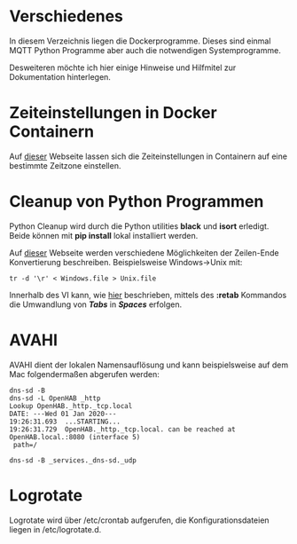 # Verschiedenes
In diesem Verzeichnis liegen die Dockerprogramme. Dieses sind einmal MQTT Python Programme aber auch die notwendigen Systemprogramme.

Desweiteren möchte ich hier einige Hinweise und Hilfmitel zur Dokumentation hinterlegen.

# Zeiteinstellungen in Docker Containern

Auf [dieser](https://bobcares.com/blog/change-time-in-docker-container/) Webseite lassen sich die Zeiteinstellungen in Containern auf eine bestimmte Zeitzone einstellen.


# Cleanup von Python Programmen
Python Cleanup wird durch die Python utilities **black** und **isort** erledigt.
Beide können mit **pip install** lokal installiert werden.

Auf [dieser](https://leemendelowitz.github.io/blog/remove-carriage-return-control-character.html) Webseite werden verschiedene Möglichkeiten der Zeilen-Ende Konvertierung beschreiben. Beispielsweise Windows->Unix mit: 

```
tr -d '\r' < Windows.file > Unix.file
```

Innerhalb des VI kann, wie [hier](https://vim.fandom.com/wiki/Converting_tabs_to_spaces) beschrieben, mittels des **:retab** Kommandos die Umwandlung von ***Tabs*** in ***Spaces*** erfolgen.

# AVAHI
AVAHI dient der lokalen Namensauflösung und kann beispielsweise auf dem Mac folgendermaßen abgerufen werden:

```
dns-sd -B
dns-sd -L OpenHAB _http
Lookup OpenHAB._http._tcp.local
DATE: ---Wed 01 Jan 2020---
19:26:31.693  ...STARTING...
19:26:31.729  OpenHAB._http._tcp.local. can be reached at OpenHAB.local.:8080 (interface 5)
 path=/

dns-sd -B _services._dns-sd._udp
```

# Logrotate
Logrotate wird über /etc/crontab aufgerufen, die Konfigurationsdateien liegen in /etc/logrotate.d.

